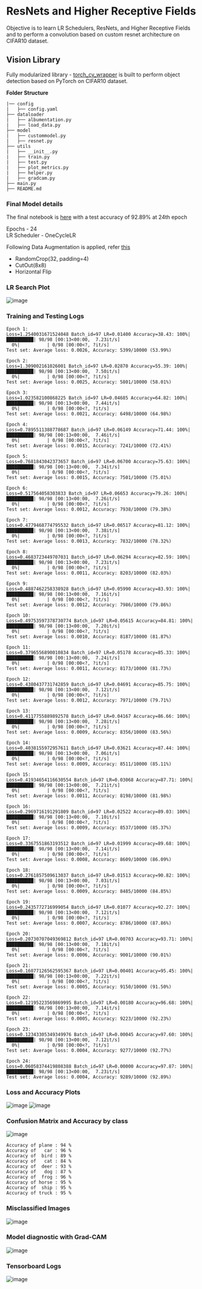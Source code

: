 # ResNets and Higher Receptive Fields

Objective is to learn LR Schedulers, ResNets, and Higher Receptive Fields and to perform a convolution based on custom resnet architecture on CIFAR10 dataset. 


## Vision Library
Fully modularized library - [torch_cv_wrapper](https://github.com/rkpotdar/torch_cv_wrapper) is built to perform object detection based on PyTorch on CIFAR10 dataset.

**Folder Structure**

    |── config
    |   ├── config.yaml    
    ├── dataloader  
    |   ├── albumentation.py 
    |   ├── load_data.py
    ├── model  
    |   ├── custommodel.py 
    |   ├── resnet.py
    ├── utils  
    |   ├── __init__.py 
    |   ├── train.py 
    |   ├── test.py 
    |   ├── plot_metrics.py 
    |   ├── helper.py 
    |   ├── gradcam.py 
    ├── main.py     
    ├── README.md  

### Final Model details

The final notebook is [here](https://github.com/rkpotdar/EVA_v2/blob/master/S8_ResNetsandHigherReceptiveFields/CIFAR10_Image_Classification_CustomResnet.ipynb) with a test accuracy of 92.89% at 24th epoch

Epochs - 24 <br>
LR Scheduler - OneCycleLR

Following Data Augmentation is applied, refer [this](https://github.com/rkpotdar/torch_cv_wrapper/blob/master/dataloader/albumentation.py) 
- RandomCrop(32, padding=4)
- CutOut(8x8)
- Horizontal Flip

### LR Search Plot

![image](https://user-images.githubusercontent.com/42609155/125091377-f8255800-e0ed-11eb-8ca3-dd72e999ed12.png)


### Training and Testing Logs

    Epoch 1:
    Loss=1.2540031671524048 Batch_id=97 LR=0.01400 Accuracy=38.43: 100%|██████████| 98/98 [00:13<00:00,  7.23it/s]
      0%|          | 0/98 [00:00<?, ?it/s]
    Test set: Average loss: 0.0026, Accuracy: 5399/10000 (53.99%)

    Epoch 2:
    Loss=1.309002161026001 Batch_id=97 LR=0.02870 Accuracy=55.39: 100%|██████████| 98/98 [00:13<00:00,  7.50it/s]
      0%|          | 0/98 [00:00<?, ?it/s]
    Test set: Average loss: 0.0025, Accuracy: 5801/10000 (58.01%)

    Epoch 3:
    Loss=1.023582100868225 Batch_id=97 LR=0.04685 Accuracy=64.82: 100%|██████████| 98/98 [00:13<00:00,  7.44it/s]
      0%|          | 0/98 [00:00<?, ?it/s]
    Test set: Average loss: 0.0021, Accuracy: 6498/10000 (64.98%)

    Epoch 4:
    Loss=0.7895511388778687 Batch_id=97 LR=0.06149 Accuracy=71.44: 100%|██████████| 98/98 [00:13<00:00,  7.46it/s]
      0%|          | 0/98 [00:00<?, ?it/s]
    Test set: Average loss: 0.0015, Accuracy: 7241/10000 (72.41%)

    Epoch 5:
    Loss=0.7681843042373657 Batch_id=97 LR=0.06700 Accuracy=75.63: 100%|██████████| 98/98 [00:13<00:00,  7.34it/s]
      0%|          | 0/98 [00:00<?, ?it/s]
    Test set: Average loss: 0.0015, Accuracy: 7501/10000 (75.01%)

    Epoch 6:
    Loss=0.517564058303833 Batch_id=97 LR=0.06653 Accuracy=79.26: 100%|██████████| 98/98 [00:13<00:00,  7.26it/s]
      0%|          | 0/98 [00:00<?, ?it/s]
    Test set: Average loss: 0.0012, Accuracy: 7938/10000 (79.38%)

    Epoch 7:
    Loss=0.4779468774795532 Batch_id=97 LR=0.06517 Accuracy=81.12: 100%|██████████| 98/98 [00:13<00:00,  7.38it/s]
      0%|          | 0/98 [00:00<?, ?it/s]
    Test set: Average loss: 0.0013, Accuracy: 7832/10000 (78.32%)

    Epoch 8:
    Loss=0.4683723449707031 Batch_id=97 LR=0.06294 Accuracy=82.59: 100%|██████████| 98/98 [00:13<00:00,  7.23it/s]
      0%|          | 0/98 [00:00<?, ?it/s]
    Test set: Average loss: 0.0011, Accuracy: 8203/10000 (82.03%)

    Epoch 9:
    Loss=0.4887462258338928 Batch_id=97 LR=0.05990 Accuracy=83.93: 100%|██████████| 98/98 [00:13<00:00,  7.16it/s]
      0%|          | 0/98 [00:00<?, ?it/s]
    Test set: Average loss: 0.0012, Accuracy: 7986/10000 (79.86%)

    Epoch 10:
    Loss=0.49753597378730774 Batch_id=97 LR=0.05615 Accuracy=84.81: 100%|██████████| 98/98 [00:13<00:00,  7.20it/s]
      0%|          | 0/98 [00:00<?, ?it/s]
    Test set: Average loss: 0.0010, Accuracy: 8187/10000 (81.87%)

    Epoch 11:
    Loss=0.3796556890010834 Batch_id=97 LR=0.05178 Accuracy=85.33: 100%|██████████| 98/98 [00:13<00:00,  7.24it/s]
      0%|          | 0/98 [00:00<?, ?it/s]
    Test set: Average loss: 0.0011, Accuracy: 8173/10000 (81.73%)

    Epoch 12:
    Loss=0.4380437731742859 Batch_id=97 LR=0.04691 Accuracy=85.75: 100%|██████████| 98/98 [00:13<00:00,  7.12it/s]
      0%|          | 0/98 [00:00<?, ?it/s]
    Test set: Average loss: 0.0012, Accuracy: 7971/10000 (79.71%)

    Epoch 13:
    Loss=0.4117755889892578 Batch_id=97 LR=0.04167 Accuracy=86.66: 100%|██████████| 98/98 [00:13<00:00,  7.28it/s]
      0%|          | 0/98 [00:00<?, ?it/s]
    Test set: Average loss: 0.0009, Accuracy: 8356/10000 (83.56%)

    Epoch 14:
    Loss=0.4038155972957611 Batch_id=97 LR=0.03621 Accuracy=87.44: 100%|██████████| 98/98 [00:13<00:00,  7.06it/s]
      0%|          | 0/98 [00:00<?, ?it/s]
    Test set: Average loss: 0.0009, Accuracy: 8511/10000 (85.11%)

    Epoch 15:
    Loss=0.41934654116630554 Batch_id=97 LR=0.03068 Accuracy=87.71: 100%|██████████| 98/98 [00:13<00:00,  7.21it/s]
      0%|          | 0/98 [00:00<?, ?it/s]
    Test set: Average loss: 0.0011, Accuracy: 8198/10000 (81.98%)

    Epoch 16:
    Loss=0.2969716191291809 Batch_id=97 LR=0.02522 Accuracy=89.03: 100%|██████████| 98/98 [00:13<00:00,  7.10it/s]
      0%|          | 0/98 [00:00<?, ?it/s]
    Test set: Average loss: 0.0009, Accuracy: 8537/10000 (85.37%)

    Epoch 17:
    Loss=0.3367551863193512 Batch_id=97 LR=0.01999 Accuracy=89.68: 100%|██████████| 98/98 [00:13<00:00,  7.14it/s]
      0%|          | 0/98 [00:00<?, ?it/s]
    Test set: Average loss: 0.0008, Accuracy: 8609/10000 (86.09%)

    Epoch 18:
    Loss=0.2761857509613037 Batch_id=97 LR=0.01513 Accuracy=90.82: 100%|██████████| 98/98 [00:13<00:00,  7.03it/s]
      0%|          | 0/98 [00:00<?, ?it/s]
    Test set: Average loss: 0.0009, Accuracy: 8485/10000 (84.85%)

    Epoch 19:
    Loss=0.2435772716999054 Batch_id=97 LR=0.01077 Accuracy=92.27: 100%|██████████| 98/98 [00:13<00:00,  7.12it/s]
      0%|          | 0/98 [00:00<?, ?it/s]
    Test set: Average loss: 0.0007, Accuracy: 8786/10000 (87.86%)

    Epoch 20:
    Loss=0.20730707049369812 Batch_id=97 LR=0.00703 Accuracy=93.71: 100%|██████████| 98/98 [00:13<00:00,  7.18it/s]
      0%|          | 0/98 [00:00<?, ?it/s]
    Test set: Average loss: 0.0006, Accuracy: 9001/10000 (90.01%)

    Epoch 21:
    Loss=0.16077126562595367 Batch_id=97 LR=0.00401 Accuracy=95.45: 100%|██████████| 98/98 [00:13<00:00,  7.22it/s]
      0%|          | 0/98 [00:00<?, ?it/s]
    Test set: Average loss: 0.0005, Accuracy: 9150/10000 (91.50%)

    Epoch 22:
    Loss=0.12195223569869995 Batch_id=97 LR=0.00180 Accuracy=96.68: 100%|██████████| 98/98 [00:13<00:00,  7.14it/s]
      0%|          | 0/98 [00:00<?, ?it/s]
    Test set: Average loss: 0.0005, Accuracy: 9223/10000 (92.23%)

    Epoch 23:
    Loss=0.12343305349349976 Batch_id=97 LR=0.00045 Accuracy=97.60: 100%|██████████| 98/98 [00:13<00:00,  7.12it/s]
      0%|          | 0/98 [00:00<?, ?it/s]
    Test set: Average loss: 0.0004, Accuracy: 9277/10000 (92.77%)

    Epoch 24:
    Loss=0.06058374419808388 Batch_id=97 LR=0.00000 Accuracy=97.87: 100%|██████████| 98/98 [00:13<00:00,  7.23it/s]
    Test set: Average loss: 0.0004, Accuracy: 9289/10000 (92.89%)

### Loss and Accuracy Plots

![image](https://user-images.githubusercontent.com/42609155/125091643-3753a900-e0ee-11eb-9253-a8619b454999.png)
![image](https://user-images.githubusercontent.com/42609155/125091723-4b97a600-e0ee-11eb-9cff-ac2831f55287.png)


### Confusion Matrix and Accuracy by class


![image](https://user-images.githubusercontent.com/42609155/125091862-6a963800-e0ee-11eb-810d-fd223602bca8.png)

    Accuracy of plane : 94 %
    Accuracy of   car : 96 %
    Accuracy of  bird : 89 %
    Accuracy of   cat : 84 %
    Accuracy of  deer : 93 %
    Accuracy of   dog : 87 %
    Accuracy of  frog : 96 %
    Accuracy of horse : 95 %
    Accuracy of  ship : 95 %
    Accuracy of truck : 95 %


### Misclassified Images

![image](https://user-images.githubusercontent.com/42609155/125092172-afba6a00-e0ee-11eb-95ad-ff0ac37f3b14.png)


### Model diagnostic with Grad-CAM

![image](https://user-images.githubusercontent.com/42609155/125092114-9dd8c700-e0ee-11eb-936f-160abc57fa8a.png)


### Tensorboard Logs

![image](https://user-images.githubusercontent.com/42609155/125092308-d5477380-e0ee-11eb-863d-271eb958a6e4.png)



